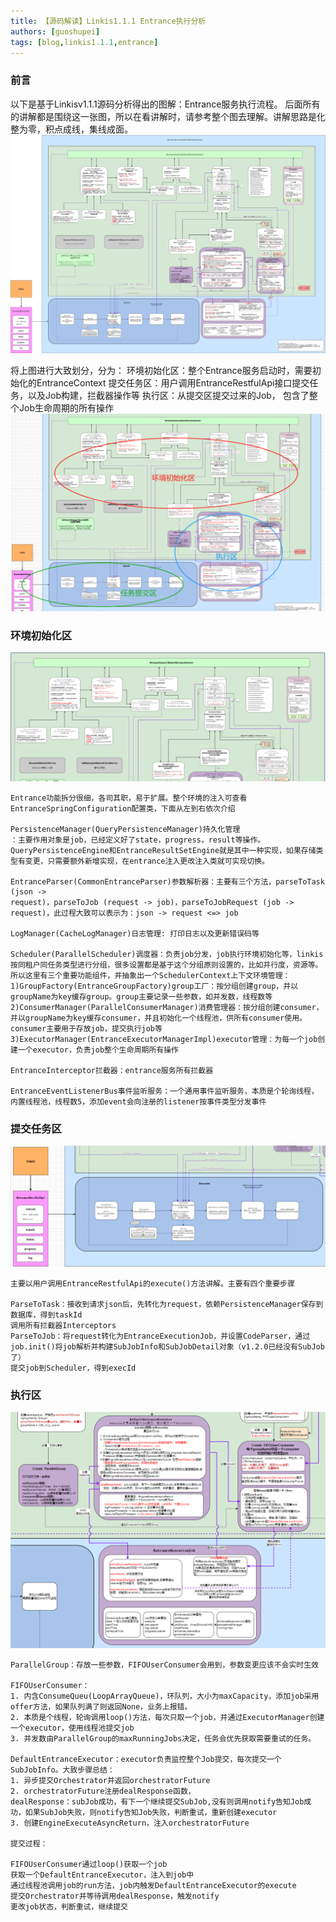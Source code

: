 ```yaml
---
title: 【源码解读】Linkis1.1.1 Entrance执行分析
authors: [guoshupei]
tags: [blog,linkis1.1.1,entrance]
---
```

### 前言

以下是基于Linkisv1.1.1源码分析得出的图解：Entrance服务执行流程。
后面所有的讲解都是围绕这一张图，所以在看讲解时，请参考整个图去理解。讲解思路是化整为零，积点成线，集线成面。
![](/static/Images/blog/entry-service-execution-process.jpg)

将上图进行大致划分，分为：
环境初始化区：整个Entrance服务启动时，需要初始化的EntranceContext
提交任务区：用户调用EntranceRestfulApi接口提交任务，以及Job构建，拦截器操作等
执行区：从提交区提交过来的Job， 包含了整个Job生命周期的所有操作
![](/static/Images/blog/entrance-context.png)

### 环境初始化区
![](/static/Images/blog/env-init.png)
```
Entrance功能拆分很细，各司其职，易于扩展。整个环境的注入可查看EntranceSpringConfiguration配置类，下面从左到右依次介绍

PersistenceManager(QueryPersistenceManager)持久化管理
：主要作用对象是job，已经定义好了state，progress，result等操作。QueryPersistenceEngine和EntranceResultSetEngine就是其中一种实现，如果存储类型有变更，只需要额外新增实现，在entrance注入更改注入类就可实现切换。

EntranceParser(CommonEntranceParser)参数解析器：主要有三个方法，parseToTask (json ->
request)，parseToJob (request -> job)，parseToJobRequest (job ->
request)，此过程大致可以表示为：json -> request <=> job

LogManager(CacheLogManager)日志管理: 打印日志以及更新错误码等

Scheduler(ParallelScheduler)调度器：负责job分发，job执行环境初始化等，linkis按同租户同任务类型进行分组，很多设置都是基于这个分组原则设置的，比如并行度，资源等。所以这里有三个重要功能组件，并抽象出一个SchedulerContext上下文环境管理：
1)GroupFactory(EntranceGroupFactory)group工厂：按分组创建group，并以groupName为key缓存group。group主要记录一些参数，如并发数，线程数等
2)ConsumerManager(ParallelConsumerManager)消费管理器：按分组创建consumer，并以groupName为key缓存consumer，并且初始化一个线程池，供所有consumer使用。consumer主要用于存放job，提交执行job等
3)ExecutorManager(EntranceExecutorManagerImpl)executor管理：为每一个job创建一个executor，负责job整个生命周期所有操作

EntranceInterceptor拦截器：entrance服务所有拦截器

EntranceEventListenerBus事件监听服务：一个通用事件监听服务，本质是个轮询线程，内置线程池，线程数5，添加event会向注册的listener按事件类型分发事件
```

### 提交任务区
![](/static/Images/blog/submit-task.png)
```
主要以用户调用EntranceRestfulApi的execute()方法讲解。主要有四个重要步骤

ParseToTask：接收到请求json后，先转化为request，依赖PersistenceManager保存到数据库，得到taskId
调用所有拦截器Interceptors
ParseToJob：将request转化为EntranceExecutionJob，并设置CodeParser，通过job.init()将job解析并构建SubJobInfo和SubJobDetail对象（v1.2.0已经没有SubJob了）
提交job到Scheduler，得到execId
```

### 执行区
![](/static/Images/blog/excute-area.png)
```
ParallelGroup：存放一些参数，FIFOUserConsumer会用到，参数变更应该不会实时生效

FIFOUserConsumer：
1. 内含ConsumeQueu(LoopArrayQueue)，环队列，大小为maxCapacity，添加job采用offer方法，如果队列满了则返回None，业务上报错。
2. 本质是个线程，轮询调用loop()方法，每次只取一个job，并通过ExecutorManager创建一个executor，使用线程池提交job
3. 并发数由ParallelGroup的maxRunningJobs决定，任务会优先获取需要重试的任务。

DefaultEntranceExecutor：executor负责监控整个Job提交，每次提交一个SubJobInfo。大致步骤总结：
1. 异步提交Orchestrator并返回orchestratorFuture
2. orchestratorFuture注册dealResponse函数，
dealResponse：subJob成功，有下一个继续提交SubJob,没有则调用notify告知Job成功，如果SubJob失败，则notify告知Job失败，判断重试，重新创建executor
3. 创建EngineExecuteAsyncReturn，注入orchestratorFuture

提交过程：

FIFOUserConsumer通过loop()获取一个job
获取一个DefaultEntranceExecutor，注入到job中
通过线程池调用job的run方法，job内触发DefaultEntranceExecutor的execute
提交Orchestrator并等待调用dealResponse，触发notify
更改job状态，判断重试，继续提交
```
